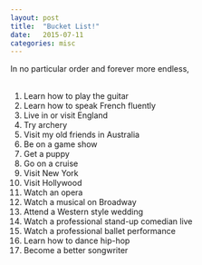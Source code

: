 ```yaml
---
layout: post
title:  "Bucket List!"
date:   2015-07-11 
categories: misc
---
```

In no particular order and forever more endless,<br>
<br>
1. Learn how to play the guitar <br>
2. Learn how to speak French fluently <br>
3. Live in or visit England <br>
4. Try archery <br>
5. Visit my old friends in Australia <br>
6. Be on a game show <br>
7. Get a puppy <br>
8. Go on a cruise <br>
9. Visit New York <br> 
10. Visit Hollywood <br>
11. Watch an opera <br>
12. Watch a musical on Broadway <br>
13. Attend a Western style wedding <br>
14. Watch a professional stand-up comedian live <br>
15. Watch a professional ballet performance <br>
16. Learn how to dance hip-hop <br>
17. Become a better songwriter <br>


